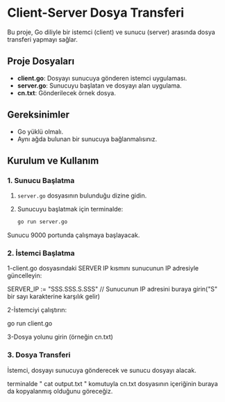# Client-Server Dosya Transferi

Bu proje, Go diliyle bir istemci (client) ve sunucu (server) arasında dosya transferi yapmayı sağlar.

## Proje Dosyaları
- **client.go**: Dosyayı sunucuya gönderen istemci uygulaması.
- **server.go**: Sunucuyu başlatan ve dosyayı alan uygulama.
- **cn.txt**: Gönderilecek örnek dosya.

## Gereksinimler
- Go yüklü olmalı.
- Aynı ağda bulunan bir sunucuya bağlanmalısınız.

## Kurulum ve Kullanım

### 1. Sunucu Başlatma
1. `server.go` dosyasının bulunduğu dizine gidin.
2. Sunucuyu başlatmak için terminalde:

   ```bash
   go run server.go

Sunucu 9000 portunda çalışmaya başlayacak.

### 2. İstemci Başlatma
1-client.go dosyasındaki SERVER IP kısmını sunucunun IP adresiyle güncelleyin:

SERVER_IP := "SSS.SSS.S.SSS"  // Sunucunun IP adresini buraya girin("S" bir sayı karakterine karşılık gelir)

2-İstemciyi çalıştırın:

go run client.go

3-Dosya yolunu girin (örneğin cn.txt)

### 3. Dosya Transferi
İstemci, dosyayı sunucuya gönderecek ve sunucu dosyayı alacak.

terminalde " cat output.txt " komutuyla cn.txt dosyasının içeriğinin buraya da kopyalanmış olduğunu göreceğiz. 







